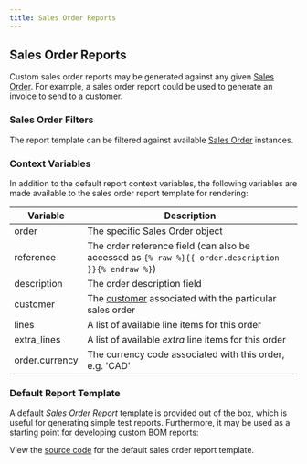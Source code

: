 ```yaml
---
title: Sales Order Reports
---
```


## Sales Order Reports

Custom sales order reports may be generated against any given [Sales Order](../order/sales_order.md). For example, a sales order report could be used to generate an invoice to send to a customer.

### Sales Order Filters

The report template can be filtered against available [Sales Order](../order/sales_order.md) instances.

### Context Variables

In addition to the default report context variables, the following variables are made available to the sales order report template for rendering:

| Variable | Description |
| --- | --- |
| order | The specific Sales Order object |
| reference | The order reference field (can also be accessed as `{% raw %}{{ order.description }}{% endraw %}`) |
| description | The order description field |
| customer | The [customer](../order/company.md#customers) associated with the particular sales order |
| lines | A list of available line items for this order |
| extra_lines | A list of available *extra* line items for this order |
| order.currency | The currency code associated with this order, e.g. 'CAD' |

### Default Report Template

A default *Sales Order Report* template is provided out of the box, which is useful for generating simple test reports. Furthermore, it may be used as a starting point for developing custom BOM reports:

View the [source code](https://github.com/inventree/InvenTree/blob/master/src/backend/InvenTree/report/templates/report/inventree_so_report_base.html) for the default sales order report template.
